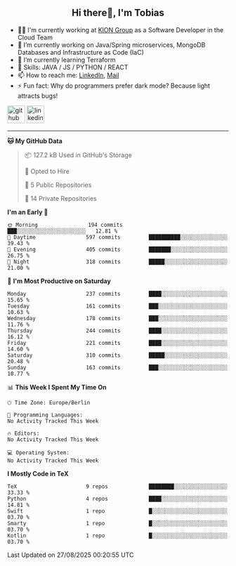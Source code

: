 <h2 align="center">Hi there👋, I'm Tobias</h2>

- 🧑‍💼 I'm currently working at [KION Group](https://www.kiongroup.com/) as a Software Developer in the Cloud Team
- 🔭 I’m currently working on Java/Spring microservices, MongoDB Databases and Infrastructure as Code (IaC)
- 🌱 I’m currently learning Terraform
- 💪 Skills: JAVA / JS / PYTHON / REACT
- 📫 How to reach me: [LinkedIn](https://www.linkedin.com/in/tgoetz), [Mail](mailto:mail@tobiasgoetz.com) 
- ⚡ Fun fact: Why do programmers prefer dark mode? Because light attracts bugs!

[<img src='https://cdn.jsdelivr.net/npm/simple-icons@3.0.1/icons/github.svg' alt='github' height='40'>](https://github.com/TobiasGoetz)  [<img src='https://cdn.jsdelivr.net/npm/simple-icons@3.0.1/icons/linkedin.svg' alt='linkedin' height='40'>](https://www.linkedin.com/in/tgoetz/)  

---

<!--START_SECTION:waka-->
**🐱 My GitHub Data** 

> 📦 127.2 kB Used in GitHub's Storage 
 > 
> 💼 Opted to Hire
 > 
> 📜 5 Public Repositories 
 > 
> 🔑 14 Private Repositories 
 > 
**I'm an Early 🐤** 

```text
🌞 Morning                194 commits         ███░░░░░░░░░░░░░░░░░░░░░░   12.81 % 
🌆 Daytime                597 commits         ██████████░░░░░░░░░░░░░░░   39.43 % 
🌃 Evening                405 commits         ███████░░░░░░░░░░░░░░░░░░   26.75 % 
🌙 Night                  318 commits         █████░░░░░░░░░░░░░░░░░░░░   21.00 % 
```
📅 **I'm Most Productive on Saturday** 

```text
Monday                   237 commits         ████░░░░░░░░░░░░░░░░░░░░░   15.65 % 
Tuesday                  161 commits         ███░░░░░░░░░░░░░░░░░░░░░░   10.63 % 
Wednesday                178 commits         ███░░░░░░░░░░░░░░░░░░░░░░   11.76 % 
Thursday                 244 commits         ████░░░░░░░░░░░░░░░░░░░░░   16.12 % 
Friday                   221 commits         ████░░░░░░░░░░░░░░░░░░░░░   14.60 % 
Saturday                 310 commits         █████░░░░░░░░░░░░░░░░░░░░   20.48 % 
Sunday                   163 commits         ███░░░░░░░░░░░░░░░░░░░░░░   10.77 % 
```


📊 **This Week I Spent My Time On** 

```text
🕑︎ Time Zone: Europe/Berlin

💬 Programming Languages: 
No Activity Tracked This Week

🔥 Editors: 
No Activity Tracked This Week

💻 Operating System: 
No Activity Tracked This Week
```

**I Mostly Code in TeX** 

```text
TeX                      9 repos             ████████░░░░░░░░░░░░░░░░░   33.33 % 
Python                   4 repos             ████░░░░░░░░░░░░░░░░░░░░░   14.81 % 
Swift                    1 repo              █░░░░░░░░░░░░░░░░░░░░░░░░   03.70 % 
Smarty                   1 repo              █░░░░░░░░░░░░░░░░░░░░░░░░   03.70 % 
Kotlin                   1 repo              █░░░░░░░░░░░░░░░░░░░░░░░░   03.70 % 
```




 Last Updated on 27/08/2025 00:20:55 UTC
<!--END_SECTION:waka-->
